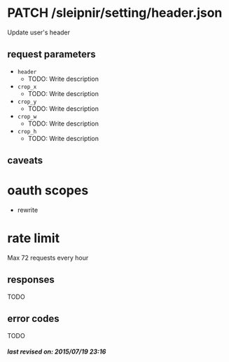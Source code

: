 # PATCH /sleipnir/setting/header.json

Update user's header

## request parameters

- `header`
  - TODO: Write description
- `crop_x`
  - TODO: Write description
- `crop_y`
  - TODO: Write description
- `crop_w`
  - TODO: Write description
- `crop_h`
  - TODO: Write description

## caveats

# oauth scopes

- rewrite

# rate limit

Max 72 requests every hour

## responses

TODO

## error codes

TODO

##### last revised on: 2015/07/19 23:16
